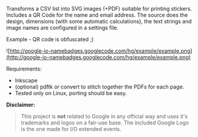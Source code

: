 Transforms a CSV list into SVG images (+PDF) suitable for printing stickers. Includes a QR Code for the name and email address. The source does the design, dimensions (with some automatic calculations), the text strings and image names are configured in a settings file.

Example - QR code is obfuscated ;)

![http://google-io-namebadges.googlecode.com/hg/example/example.png](http://google-io-namebadges.googlecode.com/hg/example/example.png)

Requirements:
  * Inkscape
  * (optional) pdftk or convert to stitch together the PDFs for each page.
  * Tested only on Linux, porting should be easy.

**Disclaimer:**

> This project is **not** related to Google in any official way
> and uses it's trademarks and logos on a fair-use base. The
> included Google Logo is the one made for I/O extended events.
